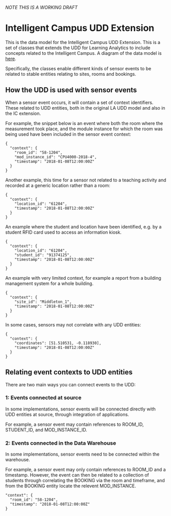 _NOTE THIS IS A WORKING DRAFT_

# Intelligent Campus UDD Extension

This is the data model for the Intelligent Campus UDD Extension. This is a set of classes that extends the UDD for Learning Analytics 
to include concepts related to the Intelligent Campus. A diagram of the data model is [here](https://github.com/Cetis/intelligent-campus/blob/master/udd/Intelligent%20Campus%20UDD%20Extension.png).

Specifically, the classes enable different kinds of sensor events to be related to stable entities relating to sites, rooms and bookings.

## How the UDD is used with sensor events

When a sensor event occurs, it will contain a set of context identifiers. These related to UDD entities, both in the original LA UDD model and also in the IC extension. 

For example, the snippet below is an event where both the room where the measurement took place, and the module instance for which
the room was being used have been included in the sensor event context:

~~~~
{
  "context": {
    "room_id": "58-1204",
    "mod_instance_id": "CPU4000-2018-4",
    "timestamp": "2018-01-08T12:00:00Z"
  }
}
~~~~

Another example, this time for a sensor not related to a teaching activity and recorded at a generic location rather than a room:

~~~~
{
  "context": {
    "location_id": "61204",
    "timestamp": "2018-01-08T12:00:00Z"
  }
}
~~~~

An example where the student and location have been identified, e.g. by a student RFID card used to access an information kiosk.

~~~~
{
  "context": {
    "location_id": "61204",
    "student_id": "91374125",
    "timestamp": "2018-01-08T12:00:00Z"
  }
}
~~~~

An example with very limited context, for example a report from a building management system for a whole building.

~~~~
{
  "context": {
    "site_id": "Middleton_1",
    "timestamp": "2018-01-08T12:00:00Z"
  }
}
~~~~

In some cases, sensors may not correlate with any UDD entities:

~~~~
{
  "context": {
    "coordinates": [51.510531, -0.118930],
    "timestamp": "2018-01-08T12:00:00Z"
  }
}
~~~~

## Relating event contexts to UDD entities

There are two main ways you can connect events to the UDD:

### 1: Events connected at source

In some implementations, sensor events will be connected directly with UDD entities at source, through integration of applications.

For example, a sensor event may contain references to ROOM_ID, STUDENT_ID, and MOD_INSTANCE_ID.

### 2: Events connected in the Data Warehouse

In some implementations, sensor events need to be connected within the warehouse.

For example, a sensor event may only contain references to ROOM_ID and a timestamp. However, the event can then be related to a collection of students through correlating the BOOKING via the room and timeframe, and from the BOOKING entity locate the relevent MOD_INSTANCE.

~~~~
"context": {
  "room_id": "58-1204",
  "timestamp": "2018-01-08T12:00:00Z"
}
~~~~


